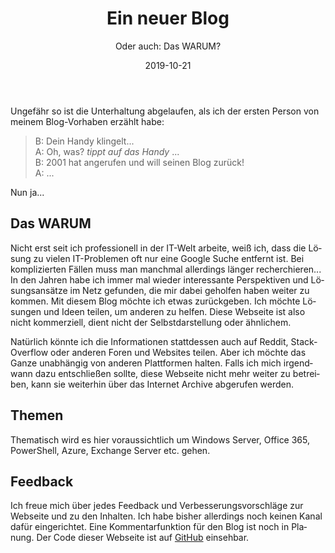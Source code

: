 ﻿---
slug: new-blog
title: Ein neuer Blog
subtitle: "Oder auch: Das WARUM?"
lang: de
date: 2019-10-21
contenttags: [about, diecknet]
tags: [posts, why]
image: /images/2019-10-21 a new blog (powershell).png
---

Ungefähr so ist die Unterhaltung abgelaufen, als ich der ersten Person von meinem Blog-Vorhaben erzählt habe:

> B: Dein Handy klingelt...  
> A: Oh, was? _tippt auf das Handy_ ...  
> B: 2001 hat angerufen und will seinen Blog zurück!  
> A: ...

Nun ja...

## Das WARUM

Nicht erst seit ich professionell in der IT-Welt arbeite, weiß ich, dass die Lösung zu vielen IT-Problemen oft nur eine Google Suche entfernt ist. Bei komplizierten Fällen muss man manchmal allerdings länger recherchieren... In den Jahren habe ich immer mal wieder interessante Perspektiven und Lösungsansätze im Netz gefunden, die mir dabei geholfen haben weiter zu kommen.
Mit diesem Blog möchte ich etwas zurückgeben. Ich möchte Lösungen und Ideen teilen, um anderen zu helfen. Diese Webseite ist also nicht kommerziell, dient nicht der Selbstdarstellung oder ähnlichem.

Natürlich könnte ich die Informationen stattdessen auch auf Reddit, StackOverflow oder anderen Foren und Websites teilen. Aber ich möchte das Ganze unabhängig von anderen Plattformen halten. Falls ich mich irgendwann dazu entschließen sollte, diese Webseite nicht mehr weiter zu betreiben, kann sie weiterhin über das Internet Archive abgerufen werden.

## Themen

Thematisch wird es hier voraussichtlich um Windows Server, Office 365, PowerShell, Azure, Exchange Server etc. gehen.

## Feedback

Ich freue mich über jedes Feedback und Verbesserungsvorschläge zur Webseite und zu den Inhalten. Ich habe bisher allerdings noch keinen Kanal dafür eingerichtet. Eine Kommentarfunktion für den Blog ist noch in Planung. Der Code dieser Webseite ist auf [GitHub](https://github.com/diecknet/diecknet-blog) einsehbar.

